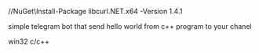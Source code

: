 
//NuGet\Install-Package libcurl.NET.x64 -Version 1.4.1

simple telegram bot that send hello world from c++ program to your chanel

win32 c/c++
